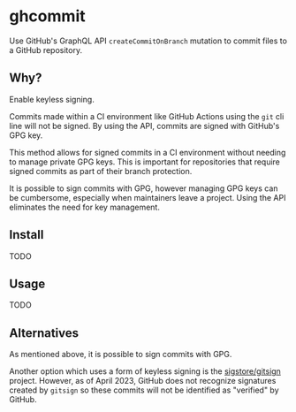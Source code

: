 # ghcommit

Use GitHub's GraphQL API `createCommitOnBranch` mutation to commit files to a GitHub repository.

## Why?

Enable keyless signing.

Commits made within a CI environment like GitHub Actions using the `git` cli line will not
be signed. By using the API, commits are signed with GitHub's GPG key.

This method allows for signed commits in a CI environment without needing to manage private
GPG keys. This is important for repositories that require signed commits as part of their
branch protection.

It is possible to sign commits with GPG, however managing GPG keys can be cumbersome,
especially when maintainers leave a project. Using the API eliminates the need for key management.

## Install

TODO

## Usage

TODO

## Alternatives

As mentioned above, it is possible to sign commits with GPG.

Another option which uses a form of keyless signing is the [sigstore/gitsign](https://github.com/sigstore/gitsign)
project.  However, as of April 2023, GitHub does not recognize signatures created by `gitsign` so
these commits will not be identified as "verified" by GitHub.

